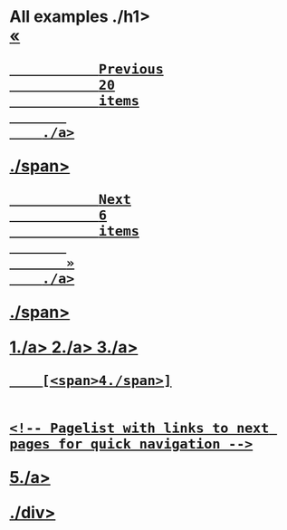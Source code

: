 <h1 class="documentFirstHeading" id="parent-fieldname-title">
                    All examples
                ./h1><div class="listingBar">
<span class="previous">
<a href="copy_of_new-examplesa891.html?b_start:int=40">
           «
           
               Previous
               20
               items
           
        ./a>
./span>
<span class="next">
<a href="copy_of_new-examples9f54.html?b_start:int=80">
           
               Next
               6
               items
           
           »
        ./a>
./span>
<!-- Link to first -->
<!-- Pagelist with links to previous pages for quick navigation -->
<a href="copy_of_new-examples51a2.html?b_start:int=0">1./a>
<a href="copy_of_new-examples8c63.html?b_start:int=20">2./a>
<a href="copy_of_new-examplesa891.html?b_start:int=40">3./a>
<!-- Current page -->
    
        [<span>4./span>]
    

    <!-- Pagelist with links to next pages for quick navigation -->
<a href="copy_of_new-examples9f54.html?b_start:int=80">5./a>
<!-- Link to last -->
./div>